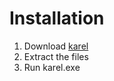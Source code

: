 # Installation

1. Download [karel](https://github.com/Lypt0x/karel/archive/refs/heads/release-darktheme-binary.zip)
2. Extract the files
3. Run karel.exe

